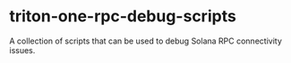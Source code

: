 # triton-one-rpc-debug-scripts
A collection of scripts that can be used to debug Solana RPC connectivity issues.
